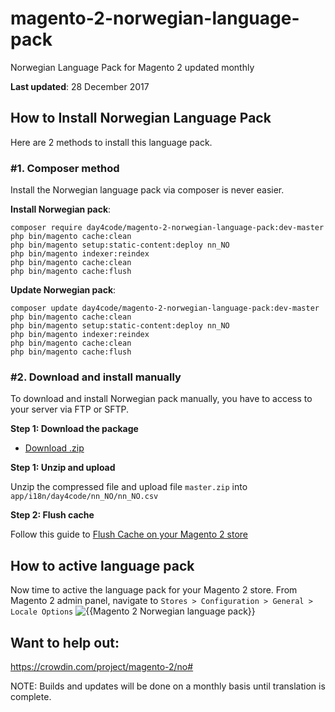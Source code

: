 # magento-2-norwegian-language-pack
Norwegian Language Pack for Magento 2 updated monthly

**Last updated**: 28 December 2017


## How to Install Norwegian Language Pack

Here are 2 methods to install this language pack.


### #1. Composer method
Install the Norwegian language pack via composer is never easier.

**Install Norwegian pack**:

```
composer require day4code/magento-2-norwegian-language-pack:dev-master
php bin/magento cache:clean
php bin/magento setup:static-content:deploy nn_NO
php bin/magento indexer:reindex
php bin/magento cache:clean
php bin/magento cache:flush
```

**Update Norwegian pack**:

```
composer update day4code/magento-2-norwegian-language-pack:dev-master
php bin/magento cache:clean
php bin/magento setup:static-content:deploy nn_NO
php bin/magento indexer:reindex
php bin/magento cache:clean
php bin/magento cache:flush
```


### #2. Download and install manually

To download and install Norwegian pack manually, you have to access to your server via FTP or SFTP.

**Step 1: Download the package**

- [Download .zip](https://github.com/u12206050/magento-2-norwegian-language-pack/archive/master.zip)

**Step 1: Unzip and upload**

Unzip the compressed file and upload file `master.zip` into `app/i18n/day4code/nn_NO/nn_NO.csv`

**Step 2: Flush cache**

Follow this guide to [Flush Cache on your Magento 2 store](https://magemojo.com/kb/knowledge-base/clear-magento-2-cache/)


## How to active language pack

Now time to active the language pack for your Magento 2 store. From Magento 2 admin panel, navigate to `Stores > Configuration > General > Locale Options`
![{{Magento 2 Norwegian language pack}}](https://i.imgur.com/aPSUA0l.png)


## Want to help out:

https://crowdin.com/project/magento-2/no#

NOTE: Builds and updates will be done on a monthly basis until translation is complete.
